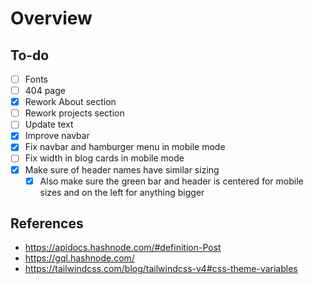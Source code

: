 # Overview

## To-do

- [ ] Fonts
- [ ] 404 page
- [x] Rework About section
- [ ] Rework projects section
- [ ] Update text
- [x] Improve navbar
- [x] Fix navbar and hamburger menu in mobile mode
- [ ] Fix width in blog cards in mobile mode
- [x] Make sure of header names have similar sizing
    - [x] Also make sure the green bar and header is centered for mobile sizes and on the left for anything bigger

## References
- https://apidocs.hashnode.com/#definition-Post
- https://gql.hashnode.com/
- https://tailwindcss.com/blog/tailwindcss-v4#css-theme-variables